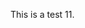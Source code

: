 This is a test 11.

<script>

var tiago="sefnsaf nn";  
var mytest={en : "this is english", pt : "isto é português"};

document.write(lang);

document.write('<p>' +  mytest["pt"]);

document.write(tiago);

document.write('<p>');

document.write(2+2);

</script>
